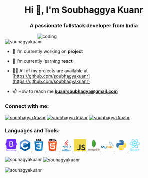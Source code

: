 <h1 align="center">Hi 👋, I'm Soubhaggya Kuanr</h1>
<h3 align="center">A passionate fullstack developer from India</h3>
<img align="right" alt="coding" width="400" src="https://i.makeagif.com/media/4-05-2022/FvBVst.gif">
<p align="left"> <img src="https://komarev.com/ghpvc/?username=souhagyakuanr&label=Profile%20views&color=0e75b6&style=flat" alt="souhagyakuanr" /> </p>

- 🔭 I’m currently working on **project**

- 🌱 I’m currently learning **react**

- 👨‍💻 All of my projects are available at [https://github.com/soubhagyakuanr](https://github.com/soubhagyakuanr)

- 📫 How to reach me **kuanrsoubhagya@gmail.com**

<h3 align="left">Connect with me:</h3>
<p align="left">
<a href="https://linkedin.com/in/soubhagya kuanr" target="blank"><img align="center" src="https://raw.githubusercontent.com/rahuldkjain/github-profile-readme-generator/master/src/images/icons/Social/linked-in-alt.svg" alt="soubhagya kuanr" height="30" width="40" /></a>
<a href="https://instagram.com/soubhagya kuanr" target="blank"><img align="center" src="https://raw.githubusercontent.com/rahuldkjain/github-profile-readme-generator/master/src/images/icons/Social/instagram.svg" alt="soubhagya kuanr" height="30" width="40" /></a>
<a href="https://www.leetcode.com/soubhagya kuanr" target="blank"><img align="center" src="https://raw.githubusercontent.com/rahuldkjain/github-profile-readme-generator/master/src/images/icons/Social/leet-code.svg" alt="soubhagya kuanr" height="30" width="40" /></a>
</p>

<h3 align="left">Languages and Tools:</h3>
<p align="left"> <a href="https://getbootstrap.com" target="_blank" rel="noreferrer"> <img src="https://raw.githubusercontent.com/devicons/devicon/master/icons/bootstrap/bootstrap-plain-wordmark.svg" alt="bootstrap" width="40" height="40"/> </a> <a href="https://www.cprogramming.com/" target="_blank" rel="noreferrer"> <img src="https://raw.githubusercontent.com/devicons/devicon/master/icons/c/c-original.svg" alt="c" width="40" height="40"/> </a> <a href="https://www.w3schools.com/css/" target="_blank" rel="noreferrer"> <img src="https://raw.githubusercontent.com/devicons/devicon/master/icons/css3/css3-original-wordmark.svg" alt="css3" width="40" height="40"/> </a> <a href="https://www.w3.org/html/" target="_blank" rel="noreferrer"> <img src="https://raw.githubusercontent.com/devicons/devicon/master/icons/html5/html5-original-wordmark.svg" alt="html5" width="40" height="40"/> </a> <a href="https://www.java.com" target="_blank" rel="noreferrer"> <img src="https://raw.githubusercontent.com/devicons/devicon/master/icons/java/java-original.svg" alt="java" width="40" height="40"/> </a> <a href="https://developer.mozilla.org/en-US/docs/Web/JavaScript" target="_blank" rel="noreferrer"> <img src="https://raw.githubusercontent.com/devicons/devicon/master/icons/javascript/javascript-original.svg" alt="javascript" width="40" height="40"/> </a> <a href="https://www.mongodb.com/" target="_blank" rel="noreferrer"> <img src="https://raw.githubusercontent.com/devicons/devicon/master/icons/mongodb/mongodb-original-wordmark.svg" alt="mongodb" width="40" height="40"/> </a> <a href="https://www.mysql.com/" target="_blank" rel="noreferrer"> <img src="https://raw.githubusercontent.com/devicons/devicon/master/icons/mysql/mysql-original-wordmark.svg" alt="mysql" width="40" height="40"/> </a> <a href="https://www.python.org" target="_blank" rel="noreferrer"> <img src="https://raw.githubusercontent.com/devicons/devicon/master/icons/python/python-original.svg" alt="python" width="40" height="40"/> </a> <a href="https://reactjs.org/" target="_blank" rel="noreferrer"> <img src="https://raw.githubusercontent.com/devicons/devicon/master/icons/react/react-original-wordmark.svg" alt="react" width="40" height="40"/> </a> </p>

<p><img align="left" src="https://github-readme-stats.vercel.app/api/top-langs?username=souhagyakuanr&show_icons=true&locale=en&layout=compact" alt="souhagyakuanr" /></p>

<p>&nbsp;<img align="center" src="https://github-readme-stats.vercel.app/api?username=souhagyakuanr&show_icons=true&locale=en" alt="souhagyakuanr" /></p>

<p><img align="center" src="https://github-readme-streak-stats.herokuapp.com/?user=souhagyakuanr&" alt="souhagyakuanr" /></p>
